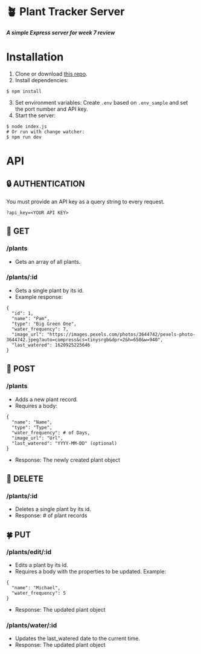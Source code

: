 # 🪴 Plant Tracker Server
***A simple Express server for week 7 review***

# Installation

1. Clone or download [this repo](https://github.com/jasonflorentino/plant-server).
2. Install dependencies:
```
$ npm install
```
3. Set environment variables: Create `.env` based on `.env_sample` and set the port number and API key.
4. Start the server:
```
$ node index.js
# Or run with change watcher:
$ npm run dev
```

# API

## 🔒 AUTHENTICATION
You must provide an API key as a query string to every request.  
```
?api_key=<YOUR API KEY>
```

## 💐 GET
### /plants 
- Gets an array of all plants.

### /plants/:id
- Gets a single plant by its id.  
- Example response:
```
{
  "id": 1,
  "name": "Pam",
  "type": "Big Green One",
  "water_frequency": 7,
  "image_url": "https://images.pexels.com/photos/3644742/pexels-photo-3644742.jpeg?auto=compress&cs=tinysrgb&dpr=2&h=650&w=940",
  "last_watered": 1620925225646
}
```

## 🌱 POST
### /plants
- Adds a new plant record.  
- Requires a body:
```
{
  "name": "Name",
  "type": "Type",
  "water_frequency": # of Days,
  "image_url": "Url",
  "last_watered": "YYYY-MM-DD" (optional)
}
```
- Response: The newly created plant object

## 🥀 DELETE
### /plants/:id
- Deletes a single plant by its id.  
- Response: # of plant records

## 🍀 PUT
### /plants/edit/:id
- Edits a plant by its id.  
- Requires a body with the properties to be updated. Example:
```
{
  "name": "Michael",
  "water_frequency": 5
}
```
- Response: The updated plant object

### /plants/water/:id
- Updates the last_watered date to the current time.  
- Response: The updated plant object
